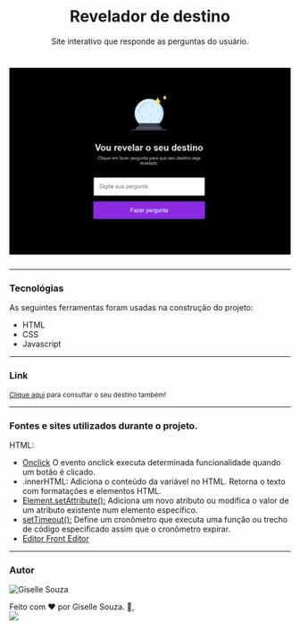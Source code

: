 <h1 align="center">Revelador de destino</h1>
<p align="center">Site interativo que responde as perguntas do usuário.</p>

<h1 align="center">
  <img alt="destino" title="destino" src="destino.gif"/>
</h1>

---
### Tecnológias

As seguintes ferramentas foram usadas na construção do projeto:

<ul>
    <li>HTML</li>
    <li>CSS</li>
    <li>Javascript</li>
</ul>

---
### Link

<p style="font-size: 12px">
  <a href="https://giselle-souza.github.io/portfolio/" target="_blank">Clique aqui</a> para consultar o seu destino também!</p>

---

### Fontes e sites utilizados durante o projeto.

HTML: 

<ul>
    <li><a href="https://www.freecodecamp.org/portuguese/news/tutorial-sobre-button-onclick-em-html-e-evento-de-clique-em-javascript/#:~:text=O%20evento%20onclick%20executa%20determinada,tag%20de%20abertura%20do%20bot%C3%A3o." target="_blank">Onclick</a>
        O evento onclick executa determinada funcionalidade quando um botão é clicado. 
    <li>.innerHTML:
        Adiciona o conteúdo da variável no HTML. Retorna o texto com formatações e elementos HTML.
    <li><a href="https://developer.mozilla.org/pt-BR/docs/Web/API/Element/setAttribute" target="_blank">Element.setAttribute():</a>
        Adiciona um novo atributo ou modifica o valor de um atributo existente num elemento específico.
    <li><a href="https://developer.mozilla.org/en-US/docs/Web/API/setTimeout" target="_blank">setTimeout():</a>
        Define um cronômetro que executa uma função ou trecho de código especificado assim que o cronômetro expirar.
    <li><a href="https://www.fronteditor.dev/" target="_blank">Editor Front Editor</a>
</ul>

---


### Autor
<img alt="Giselle Souza" title="Giselle Souza" src="https://github.com/giselle-souza.png" height="100" width="100"/>

Feito com ❤️ por Giselle Souza. 👋,
<br>
<a href="https://www.linkedin.com/in/giselle-de-souza-gabriel/" target="_blank"><img src="https://img.shields.io/badge/-LinkedIn-%230077B5?style=for-the-badge&logo=linkedin&logoColor=white" target="_blank"></a>
